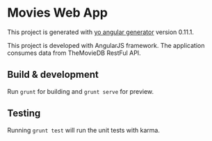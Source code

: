 # Movies Web App

This project is generated with [yo angular generator](https://github.com/yeoman/generator-angular)
version 0.11.1.

This project is developed with AngularJS framework. The application consumes data from TheMovieDB RestFul API.

## Build & development

Run `grunt` for building and `grunt serve` for preview.

## Testing

Running `grunt test` will run the unit tests with karma.
